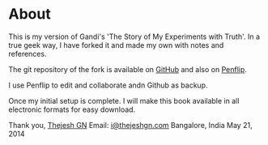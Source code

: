 # About
This is my version of Gandi's 'The Story of My Experiments with Truth'. In a true geek way, I have forked it and made my own with notes and references.

The git repository of the fork is available on [GitHub](https://github.com/thejeshgn/the-story-of-my-experiments-with-truth "GitHub Repository") and also on [Penflip](https://www.penflip.com/thejeshgn/the-story-of-my-experiments-with-truth "Penflip Repository").

I use Penflip to edit and collaborate andn Github as backup.

Once my initial setup is complete. I will make this book available in all electronic formats for easy download.

Thank you,
[Thejesh GN](http://thejeshgn.com)
Email: i@thejeshgn.com
Bangalore, India
May 21, 2014
